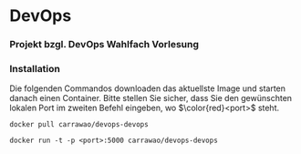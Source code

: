 # DevOps

### Projekt bzgl. DevOps Wahlfach Vorlesung


### Installation 

Die folgenden Commandos downloaden das aktuellste Image und starten danach einen Container. Bitte stellen Sie sicher, dass Sie den gewünschten lokalen Port im zweiten Befehl eingeben, wo $\color{red}<port>$ steht.

```console 
docker pull carrawao/devops-devops

docker run -t -p <port>:5000 carrawao/devops-devops

```


